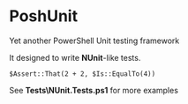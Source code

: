 PoshUnit
========

Yet another PowerShell Unit testing framework

It designed to write **NUnit**-like tests.

    $Assert::That(2 + 2, $Is::EqualTo(4))

See **Tests\NUnit.Tests.ps1** for more examples
